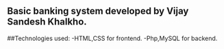 ## Basic banking system developed by Vijay Sandesh Khalkho.

##Technologies used:
-HTML,CSS for frontend.
-Php,MySQL for backend.
